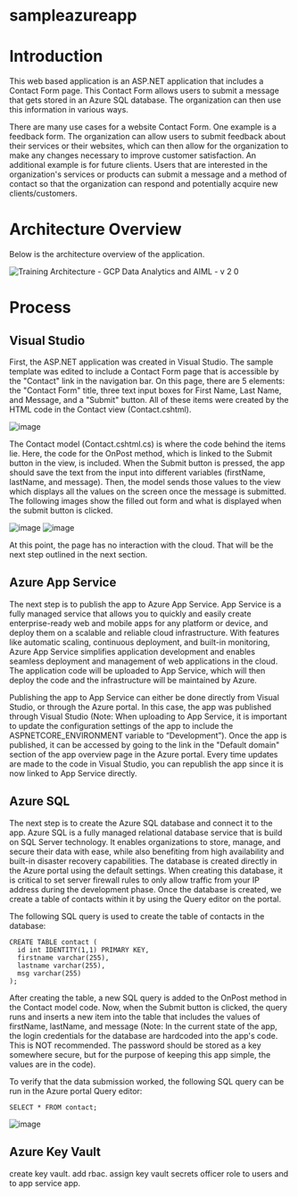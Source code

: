 # sampleazureapp

<h1>Introduction</h1>
<p>This web based application is an ASP.NET application that includes a Contact Form page. This Contact Form allows users to submit a message that gets stored in an Azure SQL database. The organization can then use this information in various ways. </p>
<p>There are many use cases for a website Contact Form. One example is a feedback form. The organization can allow users to submit feedback about their services or their websites, which can then allow for the organization to make any changes necessary to improve customer satisfaction. An additional example is for future clients. Users that are interested in the organization's services or products can submit a message and a method of contact so that the organization can respond and potentially acquire new clients/customers. </p>

<h1> Architecture Overview </h1>
<p>Below is the architecture overview of the application.</p>

![Training Architecture - GCP Data Analytics and AIML - v 2 0](https://user-images.githubusercontent.com/42750252/220777306-a1402a3d-d67d-4b3a-a78c-24ce0949d530.png)

<h1>Process</h1>
<h2>Visual Studio</h2>
<p>First, the ASP.NET application was created in Visual Studio. The sample template was edited to include a Contact Form page that is accessible by the "Contact" link in the navigation bar. On this page, there are 5 elements: the "Contact Form" title, three text input boxes for First Name, Last Name, and Message, and a "Submit" button. All of these items were created by the HTML code in the Contact view (Contact.cshtml). </p>

![image](https://github.com/yena816/sampleazureapp/assets/42750252/0f56e587-9283-4de2-a6b6-9f1e5286d818)

<p>The Contact model (Contact.cshtml.cs) is where the code behind the items lie. Here, the code for the OnPost method, which is linked to the Submit button in the view, is included. When the Submit button is pressed, the app should save the text from the input into different variables (firstName, lastName, and message). Then, the model sends those values to the view which displays all the values on the screen once the message is submitted. The following images show the filled out form and what is displayed when the submit button is clicked. </p>

![image](https://github.com/yena816/sampleazureapp/assets/42750252/9a2eac70-85c9-4acd-935a-63985f98396a)
![image](https://github.com/yena816/sampleazureapp/assets/42750252/fd734250-25d5-4fd9-b294-3c3c54e79509)

<p>At this point, the page has no interaction with the cloud. That will be the next step outlined in the next section. </p>

<h2>Azure App Service</h2>
<p>The next step is to publish the app to Azure App Service. App Service is a fully managed service that allows you to quickly and easily create enterprise-ready web and mobile apps for any platform or device, and deploy them on a scalable and reliable cloud infrastructure. With features like automatic scaling, continuous deployment, and built-in monitoring, Azure App Service simplifies application development and enables seamless deployment and management of web applications in the cloud.  The application code will be uploaded to App Service, which will then deploy the code and the infrastructure will be maintained by Azure. </p>

<p>Publishing the app to App Service can either be done directly from Visual Studio, or through the Azure portal. In this case, the app was published through Visual Studio (Note: When uploading to App Service, it is important to update the configuration settings of the app to include the ASPNETCORE_ENVIRONMENT variable to “Development”). Once the app is published, it can be accessed by going to the link in the "Default domain" section of the app overview page in the Azure portal. Every time updates are made to the code in Visual Studio, you can republish the app since it is now linked to App Service directly. </p> 

<h2>Azure SQL</h2>

<p>The next step is to create the Azure SQL database and connect it to the app. Azure SQL is a fully managed relational database service that is build on SQL Server technology. It enables organizations to store, manage, and secure their data with ease, while also benefiting from high availability and built-in disaster recovery capabilities. The database is created directly in the Azure portal using the default settings. When creating this database, it is critical to set server firewall rules to only allow traffic from your IP address during the development phase. Once the database is created, we create a table of contacts within it by using the Query editor on the portal.  </p>
<p>The following SQL query is used to create the table of contacts in the database: </p>

```
CREATE TABLE contact (
  id int IDENTITY(1,1) PRIMARY KEY,
  firstname varchar(255),
  lastname varchar(255),
  msg varchar(255)
); 
``` 
<p>After creating the table, a new SQL query is added to the OnPost method in the Contact model code. Now, when the Submit button is clicked, the query runs and inserts a new item into the table that includes the values of firstName, lastName, and message (Note: In the current state of the app, the login credentials for the database are hardcoded into the app's code. This is NOT recommended. The password should be stored as a key somewhere secure, but for the purpose of keeping this app simple, the values are in the code). </p>
<p>To verify that the data submission worked, the following SQL query can be run in the Azure portal Query editor: </p>

```
SELECT * FROM contact;
```

![image](https://github.com/yena816/sampleazureapp/assets/42750252/7b0585da-7d39-45c4-9c55-5f732431c7ec)

<h2>Azure Key Vault</h2>
<p>create key vault. add rbac. assign key vault secrets officer role to users and to app service app. </p>
